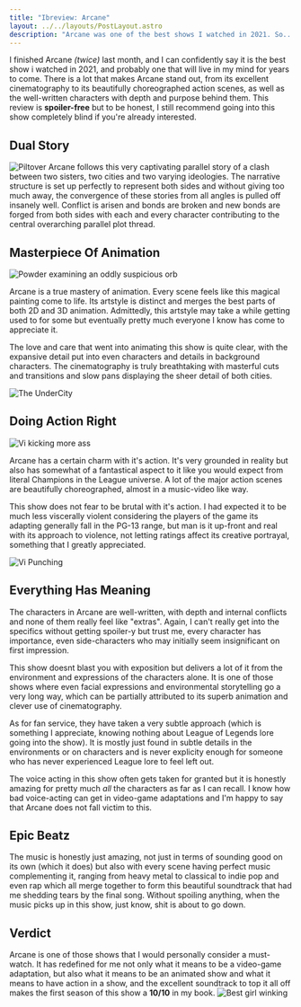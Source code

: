 ```yaml
---
title: "Ibreview: Arcane"
layout: ../../layouts/PostLayout.astro
description: "Arcane was one of the best shows I watched in 2021. So... what makes it so special?"
---
```


I finished Arcane _(twice)_ last month, and I can confidently say it is the best show i watched in 2021, and probably <!-- more --> one that will live in my mind for years to come. There is a lot that makes Arcane stand out, from its excellent cinematography to its beautifully choreographed action scenes, as well as the well-written characters with depth and purpose behind them. This review is **spoiler-free** but to be honest, I still recommend going into this show completely blind if you're already interested.

## Dual Story

![Piltover](https://i.ibb.co/7pKqRRw/arcane-titlessd.png)
Arcane follows this very captivating parallel story of a clash between two sisters, two cities and two varying ideologies. The narrative structure is set up perfectly to represent both sides and without giving too much away, the convergence of these stories from all angles is pulled off insanely well. Conflict is arisen and bonds are broken and new bonds are forged from both sides with each and every character contributing to the central overarching parallel plot thread.

## Masterpiece Of Animation

![Powder examining an oddly suspicious orb](https://i.ibb.co/3B1cjPg/arcane-league-of-legends.gif)

Arcane is a true mastery of animation. Every scene feels like this magical painting come to life. Its artstyle is distinct and merges the best parts of both 2D and 3D animation. Admittedly, this artstyle may take a while getting used to for some but eventually pretty much everyone I know has come to appreciate it.

The love and care that went into animating this show is quite clear, with the expansive detail put into even characters and details in background characters. The cinematography is truly breathtaking with masterful cuts and transitions and slow pans displaying the sheer detail of both cities.

![The UnderCity](https://images.contentstack.io/v3/assets/blt0952b6ad20dfb00a/blt5fe49d0e6aa01302/61265b5785514a6ee3fa96f2/zaun.jpg)

## Doing Action Right

![Vi kicking more ass](https://i.ibb.co/8jtw8xr/jab-vi.gif)

Arcane has a certain charm with it's action. It's very grounded in reality but also has somewhat of a fantastical aspect to it like you would expect from literal Champions in the League universe. A lot of the major action scenes are beautifully choreographed, almost in a music-video like way.

This show does not fear to be brutal with it's action. I had expected it to be much less viscerally violent considering the players of the game its adapting generally fall in the PG-13 range, but man is it up-front and real with its approach to violence, not letting ratings affect its creative portrayal, something that I greatly appreciated.

![Vi Punching](https://i.ibb.co/9y4hpf9/punch-vi.gif)

## Everything Has Meaning

The characters in Arcane are well-written, with depth and internal conflicts and none of them really feel like "extras". Again, I can't really get into the specifics without getting spoiler-y but trust me, every character has importance, even side-characters who may initially seem insignificant on first impression.

This show doesnt blast you with exposition but delivers a lot of it from the environment and expressions of the characters alone. It is one of those shows where even facial expressions and environmental storytelling go a very long way, which can be partially attributed to its superb animation and clever use of cinematography.

As for fan service, they have taken a very subtle approach (which is something I appreciate, knowing nothing about League of Legends lore going into the show). It is mostly just found in subtle details in the environments or on characters and is never explicity enough for someone who has never experienced League lore to feel left out.

The voice acting in this show often gets taken for granted but it is honestly amazing for pretty much _all_ the characters as far as I can recall. I know how bad voice-acting can get in video-game adaptations and I'm happy to say that Arcane does not fall victim to this.

## Epic Beatz

The music is honestly just amazing, not just in terms of sounding good on its own (which it does) but also with every scene having perfect music complementing it, ranging from heavy metal to classical to indie pop and even rap which all merge together to form this beautiful soundtrack that had me shedding tears by the final song. Without spoiling anything, when the music picks up in this show, just know, shit is about to go down.

## Verdict

Arcane is one of those shows that I would personally consider a must-watch. It has redefined for me not only what it means to be a video-game adaptation, but also what it means to be an animated show and what it means to have action in a show, and the excellent soundtrack to top it all off makes the first season of this show a **10/10** in my book.
![Best girl winking](https://i.ibb.co/VM2Lz6H/vi-vi-wink.gif)